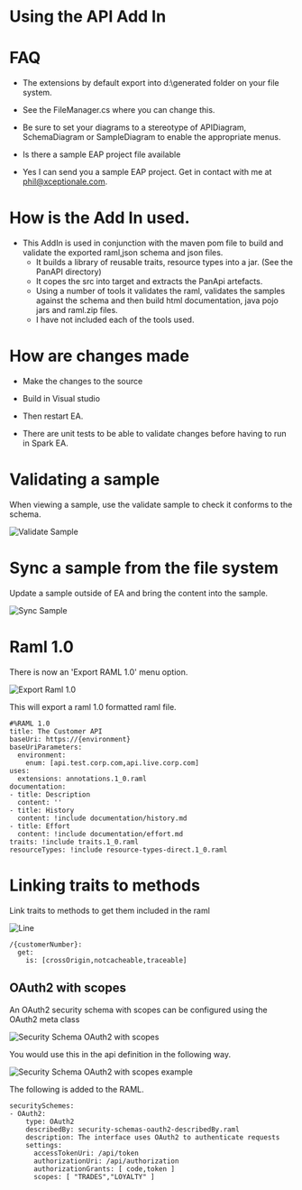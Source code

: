 # Using the API Add In


# FAQ
- The extensions by default export into d:\generated folder on your file system.
 - See the FileManager.cs where you can change this.

- Be sure to set your diagrams to a stereotype of APIDiagram, SchemaDiagram or SampleDiagram to enable the appropriate menus.

- Is there a sample EAP project file available
 - Yes I can send you a sample EAP project.  Get in contact with me at phil@xceptionale.com.


# How is the Add In used.
 - This AddIn is used in conjunction with the maven pom file to build and validate the exported raml,json schema and json files.  
   - It builds a library of reusable traits, resource types into a jar. (See the PanAPI directory)
   - It copes the src into target and extracts the PanApi artefacts.
   - Using a number of tools it validates the raml, validates the samples against the schema and then build html documentation, java pojo jars and raml.zip files.
   - I have not included each of the tools used.

# How are changes made
 - Make the changes to the source
 - Build in Visual studio
 - Then restart EA.

 - There are unit tests to be able to validate changes before having to run in Spark EA.


# Validating a sample

When viewing a sample, use the validate sample to check it conforms to the schema.

![Validate Sample ](./images/validate-sample.gif)


# Sync a sample from the file system

Update a sample outside of EA and bring the content into the sample.

![Sync Sample ](./images/sync-sample.gif)


# Raml 1.0

There is now an 'Export RAML 1.0' menu option.

![Export Raml 1.0 ](./images/export-raml-1.0.gif)

This will export a raml 1.0 formatted raml file.

~~~~
#%RAML 1.0
title: The Customer API
baseUri: https://{environment}
baseUriParameters:
  environment:
    enum: [api.test.corp.com,api.live.corp.com]
uses:
  extensions: annotations.1_0.raml
documentation:
- title: Description
  content: ''
- title: History
  content: !include documentation/history.md
- title: Effort
  content: !include documentation/effort.md
traits: !include traits.1_0.raml
resourceTypes: !include resource-types-direct.1_0.raml
~~~~

# Linking traits to methods

Link traits to methods to get them included in the raml

![Line ](./images/link-traits-to-method.gif)

~~~~
/{customerNumber}:  
  get:    
    is: [crossOrigin,notcacheable,traceable]
~~~~

## OAuth2 with scopes

An OAuth2 security schema with scopes can be configured using the OAuth2 meta class

![Security Schema OAuth2 with scopes](./images/security-schema-oauth2.png)

You would use this in the api definition in the following way.

![Security Schema OAuth2 with scopes example ](./images/security-scheme-oauth--example.png)

The following is added to the RAML.
~~~~
securitySchemes:
- OAuth2:
    type: OAuth2
    describedBy: security-schemas-oauth2-describedBy.raml
    description: The interface uses OAuth2 to authenticate requests
    settings:
      accessTokenUri: /api/token
      authorizationUri: /api/authorization
      authorizationGrants: [ code,token ]
      scopes: [ "TRADES","LOYALTY" ]
~~~~
